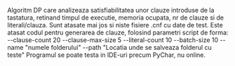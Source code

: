 Algoritm DP care analizeaza satisfiabilitatea unor clauze introduse de la tastatura, retinand timpul de executie, memoria ocupata, nr de clauze si de literali/clauza. Sunt atasate mai jos si niste fisiere .cnf cu date de test. Este atasat codul pentru generarea de clauze, folosind parametri script de forma:
--clause-count
20
--clause-max-size
5
--literal-count
10
--batch-size
10
--name
"numele folderului"
--path
"Locatia unde se salveaza folderul cu teste"
Programul se poate testa in IDE-uri precum PyChar, nu online.
